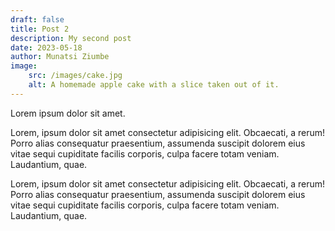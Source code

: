 ```yaml
---
draft: false
title: Post 2
description: My second post
date: 2023-05-18
author: Munatsi Ziumbe
image: 
    src: /images/cake.jpg
    alt: A homemade apple cake with a slice taken out of it.
---
```


Lorem ipsum dolor sit amet.

Lorem, ipsum dolor sit amet consectetur adipisicing elit. Obcaecati, a rerum! Porro alias consequatur praesentium, assumenda suscipit dolorem eius vitae sequi cupiditate facilis corporis, culpa facere totam veniam. Laudantium, quae.

Lorem, ipsum dolor sit amet consectetur adipisicing elit. Obcaecati, a rerum! Porro alias consequatur praesentium, assumenda suscipit dolorem eius vitae sequi cupiditate facilis corporis, culpa facere totam veniam. Laudantium, quae.